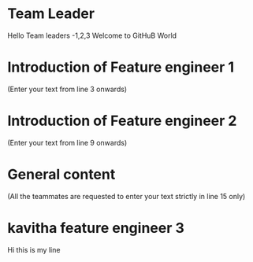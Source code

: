 # Team Leader 
Hello Team leaders -1,2,3 
Welcome to GitHuB World


# Introduction of Feature engineer 1
(Enter your text from line 3 onwards) 




# Introduction of Feature engineer 2 
(Enter your text from line 9 onwards)




# General content
(All the teammates are requested to enter your text strictly in line 15 only)



# kavitha feature engineer 3
Hi this is my line
